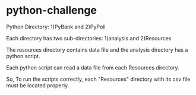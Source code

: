 # python-challenge

Python Directory: 1)PyBank and 2)PyPoll

Each directory has two sub-directories: 1)analysis and 2)Resources

The resources directory contains data file and the analysis directory has a python script. 

Each python script can read a data file from each Resources directory.

So, To run the scripts correctly, each "Resources" directory with its csv file must be located properly.

